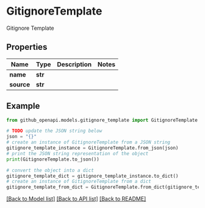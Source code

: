 # GitignoreTemplate

Gitignore Template

## Properties

Name | Type | Description | Notes
------------ | ------------- | ------------- | -------------
**name** | **str** |  | 
**source** | **str** |  | 

## Example

```python
from github_openapi.models.gitignore_template import GitignoreTemplate

# TODO update the JSON string below
json = "{}"
# create an instance of GitignoreTemplate from a JSON string
gitignore_template_instance = GitignoreTemplate.from_json(json)
# print the JSON string representation of the object
print(GitignoreTemplate.to_json())

# convert the object into a dict
gitignore_template_dict = gitignore_template_instance.to_dict()
# create an instance of GitignoreTemplate from a dict
gitignore_template_from_dict = GitignoreTemplate.from_dict(gitignore_template_dict)
```
[[Back to Model list]](../README.md#documentation-for-models) [[Back to API list]](../README.md#documentation-for-api-endpoints) [[Back to README]](../README.md)


